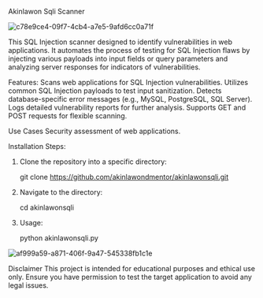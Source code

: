 Akinlawon Sqli Scanner

![c78e9ce4-09f7-4cb4-a7e5-9afd6cc0a71f](https://github.com/user-attachments/assets/84ec8e37-ccaf-41ee-aac2-79e5cca56ebf)

This SQL Injection scanner designed to identify vulnerabilities in web applications. It automates the process of testing for SQL Injection flaws by injecting various payloads into input fields or query parameters and analyzing server responses for indicators of vulnerabilities.

Features:
Scans web applications for SQL Injection vulnerabilities.
Utilizes common SQL Injection payloads to test input sanitization.
Detects database-specific error messages (e.g., MySQL, PostgreSQL, SQL Server).
Logs detailed vulnerability reports for further analysis.
Supports GET and POST requests for flexible scanning.

Use Cases
Security assessment of web applications.


Installation Steps:

1. Clone the repository into a specific directory:

   git clone https://github.com/akinlawondmentor/akinlawonsqli.git

2. Navigate to the directory:

   cd akinlawonsqli

3. Usage:

   python akinlawonsqli.py

![af999a59-a871-406f-9a47-545338fb1c1e](https://github.com/user-attachments/assets/40fad178-1c51-485c-a1a0-9f89402671cb)


Disclaimer
This project is intended for educational purposes and ethical use only. Ensure you have permission to test the target application to avoid any legal issues.


